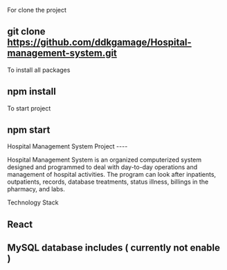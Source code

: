For clone the project
## git clone https://github.com/ddkgamage/Hospital-management-system.git

To install all packages 
## npm install

To start project
## npm start

Hospital Management System Project ----

Hospital Management System is an organized computerized system designed 
and programmed to deal with day-to-day operations and management of 
hospital activities. The program can look after inpatients, outpatients, 
records, database treatments, status illness, billings in the pharmacy,
and labs.

Technology Stack
## React
## MySQL database includes ( currently not enable )


